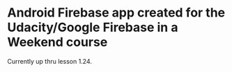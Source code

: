 # Android Firebase app created for the Udacity/Google Firebase in a Weekend course

Currently up thru lesson 1.24.
